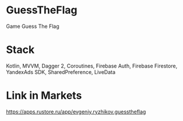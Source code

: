 # GuessTheFlag
Game Guess The Flag

# Stack
Kotlin, MVVM, Dagger 2, Coroutines, Firebase Auth, Firebase Firestore, YandexAds SDK, SharedPreference, LiveData

# Link in Markets
https://apps.rustore.ru/app/evgeniy.ryzhikov.guesstheflag
